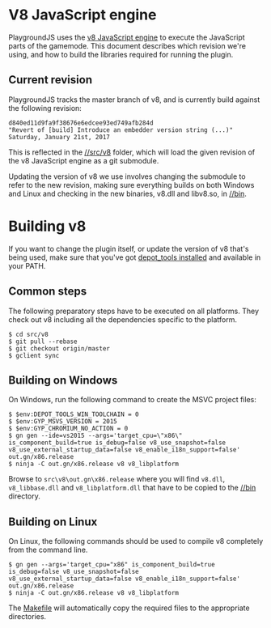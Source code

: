 # V8 JavaScript engine
PlaygroundJS uses the [v8 JavaScript engine](https://code.google.com/p/v8/) to execute the JavaScript parts of the gamemode. This document describes which revision we're using, and how to build the libraries required for running the plugin.

## Current revision
PlaygroundJS tracks the master branch of v8, and is currently build against the following revision:

    d840ed11d9fa9f38676e6edcee93ed749afb284d
    "Revert of [build] Introduce an embedder version string (...)"
    Saturday, January 21st, 2017

This is reflected in the [//src/v8](/src/v8) folder, which will load the given revision of the v8 JavaScript engine as a git submodule.

Updating the version of v8 we use involves changing the submodule to refer to the new revision, making sure everything builds on both Windows and Linux and checking in the new binaries, v8.dll and libv8.so, in [//bin](/bin).

# Building v8
If you want to change the plugin itself, or update the version of v8 that's being used, make sure that you've got [depot_tools installed](https://dev.chromium.org/developers/how-tos/install-depot-tools) and available in your PATH.

## Common steps
The following preparatory steps have to be executed on all platforms. They check out v8 including all the dependencies specific to the platform.

    $ cd src/v8
    $ git pull --rebase
    $ git checkout origin/master
    $ gclient sync

## Building on Windows
On Windows, run the following command to create the MSVC project files:

    $ $env:DEPOT_TOOLS_WIN_TOOLCHAIN = 0
    $ $env:GYP_MSVS_VERSION = 2015
    $ $env:GYP_CHROMIUM_NO_ACTION = 0
    $ gn gen --ide=vs2015 --args='target_cpu=\"x86\" is_component_build=true is_debug=false v8_use_snapshot=false v8_use_external_startup_data=false v8_enable_i18n_support=false' out.gn/x86.release
    $ ninja -C out.gn/x86.release v8 v8_libplatform

Browse to `src\v8\out.gn\x86.release` where you will find `v8.dll`, `v8_libbase.dll` and `v8_libplatform.dll` that have to be copied to the [//bin](/bin) directory.

## Building on Linux
On Linux, the following commands should be used to compile v8 completely from the command line.

    $ gn gen --args='target_cpu="x86" is_component_build=true is_debug=false v8_use_snapshot=false v8_use_external_startup_data=false v8_enable_i18n_support=false' out.gn/x86.release
    $ ninja -C out.gn/x86.release v8 v8_libplatform

The [Makefile](src/Makefile) will automatically copy the required files to the appropriate directories.
